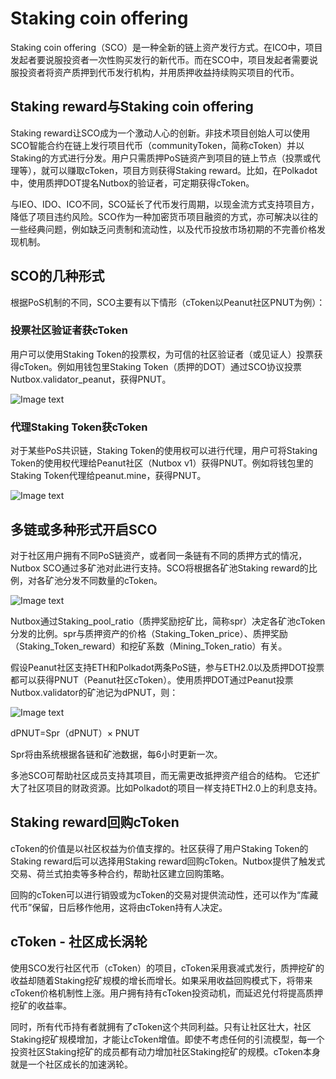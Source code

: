 # Staking coin offering

Staking coin offering（SCO）是一种全新的链上资产发行方式。在ICO中，项目发起者要说服投资者一次性购买发行的新代币。而在SCO中，项目发起者需要说服投资者将资产质押到代币发行机构，并用质押收益持续购买项目的代币。

## Staking reward与Staking coin offering

Staking reward让SCO成为一个激动人心的创新。非技术项目创始人可以使用SCO智能合约在链上发行项目代币（communityToken，简称cToken）并以Staking的方式进行分发。用户只需质押PoS链资产到项目的链上节点（投票或代理等），就可以赚取cToken，项目方则获得Staking reward。比如，在Polkadot中，使用质押DOT提名Nutbox的验证者，可定期获得cToken。

与IEO、IDO、ICO不同，SCO延长了代币发行周期，以现金流方式支持项目方，降低了项目违约风险。SCO作为一种加密货币项目融资的方式，亦可解决以往的一些经典问题，例如缺乏问责制和流动性，以及代币投放市场初期的不完善价格发现机制。

## SCO的几种形式

根据PoS机制的不同，SCO主要有以下情形（cToken以Peanut社区PNUT为例）：

### 投票社区验证者获cToken

用户可以使用Staking Token的投票权，为可信的社区验证者（或见证人）投票获得cToken。例如用钱包里Staking Token（质押的DOT）通过SCO协议投票Nutbox.validator_peanut，获得PNUT。

<p align="center">

![Image text](http://wherein.mobi/wp-content/uploads/2021/03/Selecting-trustworthy-validators.png)

</p>

### 代理Staking Token获cToken

对于某些PoS共识链，Staking Token的使用权可以进行代理，用户可将Staking Token的使用权代理给Peanut社区（Nutbox v1）获得PNUT。例如将钱包里的Staking Token代理给peanut.mine，获得PNUT。

![Image text](http://wherein.mobi/wp-content/uploads/2021/03/Delegation-SP-Mint-cToken.png)

## 多链或多种形式开启SCO

对于社区用户拥有不同PoS链资产，或者同一条链有不同的质押方式的情况，Nutbox SCO通过多矿池对此进行支持。SCO将根据各矿池Staking reward的比例，对各矿池分发不同数量的cToken。

![Image text](http://wherein.mobi/wp-content/uploads/2021/03/cToken.png)

Nutbox通过Staking_pool_ratio（质押奖励挖矿比，简称spr）决定各矿池cToken分发的比例。spr与质押资产的价格（Staking_Token_price）、质押奖励（Staking_Token_reward）和挖矿系数（Mining_Token_ratio）有关。

假设Peanut社区支持ETH和Polkadot两条PoS链，参与ETH2.0以及质押DOT投票都可以获得PNUT（Peanut社区cToken）。使用质押DOT通过Peanut投票Nutbox.validator的矿池记为dPNUT，则：

![Image text](http://wherein.mobi/wp-content/uploads/2021/03/spr.png)

dPNUT=Spr（dPNUT）× PNUT

Spr将由系统根据各链和矿池数据，每6小时更新一次。

多池SCO可帮助社区成员支持其项目，而无需更改抵押资产组合的结构。 它还扩大了社区项目的财政资源。比如Polkadot的项目一样支持ETH2.0上的利息支持。

## Staking reward回购cToken

cToken的价值是以社区权益为价值支撑的。社区获得了用户Staking Token的Staking reward后可以选择用Staking reward回购cToken。Nutbox提供了触发式交易、荷兰式拍卖等多种合约，帮助社区建立回购策略。

回购的cToken可以进行销毁或为cToken的交易对提供流动性，还可以作为“库藏代币”保留，日后移作他用，这将由cToken持有人决定。

## cToken - 社区成长涡轮

使用SCO发行社区代币（cToken）的项目，cToken采用衰减式发行，质押挖矿的收益却随着Staking挖矿规模的增长而增长。如果采用收益回购模式下，将带来cToken价格机制性上涨。用户拥有持有cToken投资动机，而延迟兑付将提高质押挖矿的收益率。

同时，所有代币持有者就拥有了cToken这个共同利益。只有让社区壮大，社区Staking挖矿规模增加，才能让cToken增值。即使不考虑任何的引流模型，每一个投资社区Staking挖矿的成员都有动力增加社区Staking挖矿的规模。cToken本身就是一个社区成长的加速涡轮。
